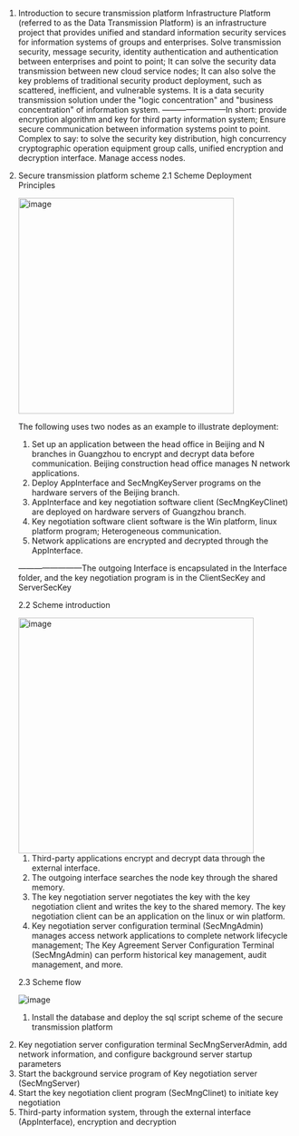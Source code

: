 1. Introduction to secure transmission platform
  Infrastructure Platform (referred to as the Data Transmission Platform) is an infrastructure project that provides unified and standard information security services for information systems of groups and enterprises. Solve transmission security, message security, identity authentication and authentication between enterprises and point to point; It can solve the security data transmission between new cloud service nodes; It can also solve the key problems of traditional security product deployment, such as scattered, inefficient, and vulnerable systems. It is a data security transmission solution under the "logic concentration" and "business concentration" of information system.
    ————————In short: provide encryption algorithm and key for third party information system; Ensure secure communication between information systems point to point.
Complex to say: to solve the security key distribution, high concurrency cryptographic operation equipment group calls, unified encryption and decryption interface. Manage access nodes.

2. Secure transmission platform scheme
   2.1 Scheme Deployment Principles
   
   <img width="380" alt="image" src="https://github.com/user-attachments/assets/a0d4c226-20be-4190-a9ff-ffc564c9bbeb" />

   The following uses two nodes as an example to illustrate deployment:
   1) Set up an application between the head office in Beijing and N branches in Guangzhou to encrypt and decrypt data before
       communication. Beijing construction head office manages N network applications.
   2) Deploy AppInterface and SecMngKeyServer programs on the hardware servers of the Beijing branch.
   3) AppInterface and key negotiation software client (SecMngKeyClinet) are deployed on hardware servers of Guangzhou branch.
   4) Key negotiation software client software is the Win platform, linux platform program; Heterogeneous communication.
   5) Network applications are encrypted and decrypted through the AppInterface.
   
   ————————The outgoing Interface is encapsulated in the Interface folder, and the key negotiation program is in the ClientSecKey and ServerSecKey

   2.2 Scheme introduction

   <img width="415" alt="image" src="https://github.com/user-attachments/assets/0269b80e-3053-45f2-a7d5-28eefe724b44" />

   1) Third-party applications encrypt and decrypt data through the external interface.
   2) The outgoing interface searches the node key through the shared memory.
   3) The key negotiation server negotiates the key with the key negotiation client and writes the key to the shared memory. The key
             negotiation client can be an application on the linux or win platform.
   4) Key negotiation server configuration terminal (SecMngAdmin) manages access network applications to complete network lifecycle
            management; The Key Agreement Server Configuration Terminal (SecMngAdmin) can perform historical key management, audit management, and more.

   2.3 Scheme flow

    ![image](https://github.com/user-attachments/assets/0ecf8b98-8e99-4cb4-8fc2-91b037967f38)

   1) Install the database and deploy the sql script scheme of the secure transmission platform
2) Key negotiation server configuration terminal SecMngServerAdmin, add network information, and configure background server startup parameters
3) Start the background service program of Key negotiation server (SecMngServer)
4) Start the key negotiation client program (SecMngClinet) to initiate key negotiation
5) Third-party information system, through the external interface (AppInterface), encryption and decryption



